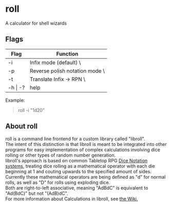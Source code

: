 # roll
A calculator for shell wizards

## Flags

|Flag |Function
|--- |---
|-i |Infix mode (default)  \
|-p |Reverse polish notation mode \
|-t |Translate Infix -> RPN \
|-h \| -? |help

Example:
> roll -i "1d20"


## About roll

roll is a command line frontend for a custom library called "libroll". \
The intent of this distinction is that libroll is meant to be integrated into other programs for easy implementation of complex calculations involving dice rolling or other types of random number generation. \
libroll's approach is based on common Tabletop RPG [Dice Notation systems]( https://en.wikipedia.org/wiki/Dice_notation/ ), treating dice rolling as a mathematical operator with each die beginning at 1 and couting upwards to the specified amount of sides. \
Currently these mathematical operators are being defined as "d" for normal rolls, as well as "D" for rolls using exploding dice. \
Both are right-to-left associative, meaning "AdBdC" is equivalent to "Ad(BdC)" but not "(AdB)dC". \
For more information about Calculations in libroll, see [the Wiki.](http://www.github.com/zibonbadi/roll/wiki/Home)
